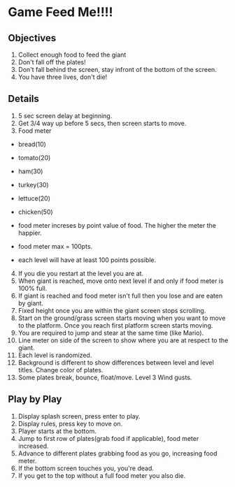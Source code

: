 Game Feed Me!!!!
================

Objectives
----------

1. Collect enough food to feed the giant
2. Don't fall off the plates!
3. Don't fall behind the screen, stay infront of the bottom of the screen.
4. You have three lives, don't die!

Details
-------

1. 5 sec screen delay at beginning.
2. Get 3/4 way up before 5 secs, then screen starts to move.
3. Food meter
 * bread(10)
 * tomato(20)
 * ham(30)
 * turkey(30)
 * lettuce(20)
 * chicken(50)

 * food meter increses by point value of food. The higher the meter the happier.
 * food meter max = 100pts.
 * each level will have at least 100 points possible.

4. If you die you restart at the level you are at.
5. When giant is reached, move onto next level if and only if food meter is 100% full.
6. If giant is reached and food meter isn't full then you lose and are eaten by giant.
7. Fixed height once you are within the giant screen stops scrolling.
8. Start on the ground/grass screen starts moving when you want to move to the platform. Once you reach
first platform screen starts moving.
9. You are required to jump and stear at the same time (like Mario).
10. Line meter on side of the screen to show where you are at respect to the giant.
11. Each level is randomized. 
12. Background is different to show differences between level and level titles. Change color of plates.
13. Some plates break, bounce, float/move. Level 3 Wind gusts. 

Play by Play
------------

1. Display splash screen, press enter to play.
2. Display rules, press key to move on.
3. Player starts at the bottom.
4. Jump to first row of plates(grab food if applicable), food meter increased.
5. Advance to different plates grabbing food as you go, increasing food meter.
6. If the bottom screen touches you, you're dead.
7. If you get to the top without a full food meter you also die.